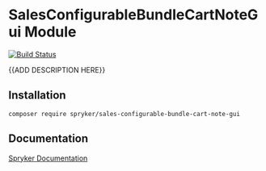 # SalesConfigurableBundleCartNoteGui Module
[![Build Status](https://travis-ci.org/spryker/sales-configurable-bundle-cart-note-gui.svg)](https://travis-ci.org/spryker/sales-configurable-bundle-cart-note-gui)

{{ADD DESCRIPTION HERE}}

## Installation

```
composer require spryker/sales-configurable-bundle-cart-note-gui
```

## Documentation

[Spryker Documentation](https://documentation.spryker.com/module_guide/overview.htm)
